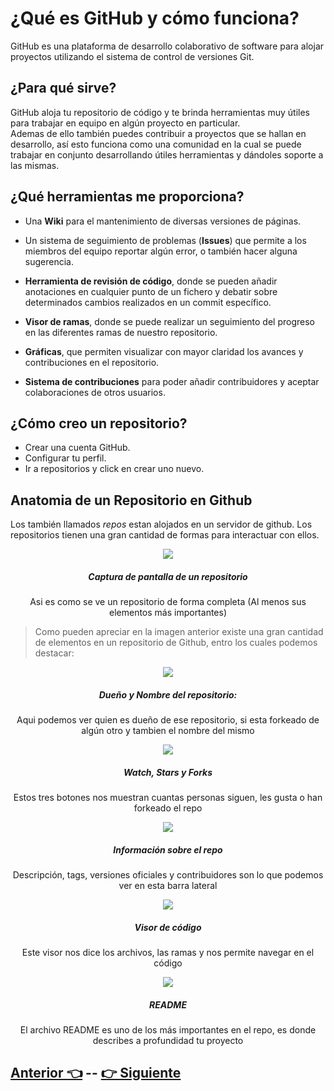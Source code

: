 # **¿Qué es GitHub y cómo funciona?**    

GitHub es una plataforma de desarrollo colaborativo de software para alojar proyectos utilizando el sistema de control de versiones Git.  

## ¿Para qué sirve?

GitHub aloja tu repositorio de código y te brinda herramientas muy útiles para trabajar en equipo en algún proyecto en particular.  
Ademas de ello también puedes contribuir a proyectos que se hallan en desarrollo, así esto funciona como una comunidad en la cual se puede trabajar en conjunto desarrollando útiles herramientas y dándoles soporte a las mismas.

## ¿Qué herramientas me proporciona?

* Una **Wiki** para el mantenimiento de diversas versiones de páginas.  

* Un sistema de seguimiento de problemas (**Issues**) que permite a los miembros del equipo reportar algún error, o también hacer alguna sugerencia.

* **Herramienta de revisión de código**, donde se pueden añadir anotaciones en cualquier punto de un fichero y debatir sobre determinados cambios realizados en un commit específico.  

* **Visor de ramas**, donde se puede realizar un seguimiento del progreso en las diferentes ramas de nuestro repositorio.

* **Gráficas**, que permiten visualizar con mayor claridad los avances y contribuciones en el repositorio.

* **Sistema de contribuciones** para poder añadir contribuidores y aceptar colaboraciones de otros usuarios.

## ¿Cómo creo un repositorio?
* Crear una cuenta GitHub.
* Configurar tu perfil.  
* Ir a repositorios y click en crear uno nuevo.  

## Anatomia de un Repositorio en Github

Los también llamados *repos* estan alojados en un servidor de github. Los repositorios tienen una gran cantidad de formas para interactuar con ellos.

<p align="center">
    <img src="https://github.com/WorkshopTechnology/Materiales/blob/master/Workshops/GitGithub/Images/RepoPreview.png">
</p>

<div align="center">
    <h5>Captura de pantalla de un repositorio</h5>
    <p>Asi es como se ve un repositorio de forma completa (Al menos sus elementos más importantes)</p>
</div>

> Como pueden apreciar en la imagen anterior existe una gran cantidad de elementos en un repositorio de Github, entro los cuales podemos destacar:

<p align="center">
    <img src="https://github.com/WorkshopTechnology/Materiales/blob/master/Workshops/GitGithub/Images/Repo1.png">
</p>

<div align="center">
    <h5>Dueño y Nombre del repositorio: </h5>
    <p>Aqui podemos ver quien es dueño de ese repositorio, si esta forkeado de algún otro y tambien el nombre del mismo</p>
</div>

<p align="center">
    <img src="https://github.com/WorkshopTechnology/Materiales/blob/master/Workshops/GitGithub/Images/Repo2.png">
</p>

<div align="center">
    <h5>Watch, Stars y Forks </h5>
    <p>Estos tres botones nos muestran cuantas personas siguen, les gusta o han forkeado el repo</p>
</div>

<p align="center">
    <img src="https://github.com/WorkshopTechnology/Materiales/blob/master/Workshops/GitGithub/Images/Repo3.png">
</p>

<div align="center">
    <h5>Información sobre el repo</h5>
    <p>Descripción, tags, versiones oficiales y contribuidores son lo que podemos ver en esta barra lateral </p>
</div>

<p align="center">
    <img src="https://github.com/WorkshopTechnology/Materiales/blob/master/Workshops/GitGithub/Images/Repo4.png">
</p>

<div align="center">
    <h5>Visor de código </h5>
    <p>Este visor nos dice los archivos, las ramas y nos permite navegar en el código </p>
</div>

<p align="center">
    <img src="https://github.com/WorkshopTechnology/Materiales/blob/master/Workshops/GitGithub/Images/Repo5.png">
</p>

<div align="center">
    <h5>README</h5>
    <p>El archivo README es uno de los más importantes en el repo, es donde describes a profundidad tu proyecto </p>
</div>



## [Anterior 👈](Page7.md)  --  [👉 Siguiente](Page9.md)
